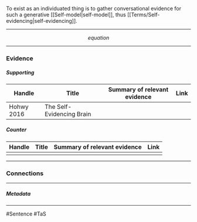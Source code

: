To exist as an individuated thing is to gather conversational evidence for such a generative [[Self-model|self-model]], thus [[Terms/Self-evidencing|self-evidencing]].
***
$$ equation $$
***
### Evidence
##### Supporting

| Handle     | Title                     | Summary of relevant evidence | Link                                                       |
| ---------- | ------------------------- | ---------------------------- | ---------------------------------------------------------- |
| Hohwy 2016 | The Self-Evidencing Brain |                              | [](https://onlinelibrary.wiley.com/doi/10.1111/nous.12062) |
##### Counter
| Handle | Title | Summary of relevant evidence | Link |
| ------ | ----- | ---------------------------- | ---- |
|        |       |                              |      |

***
### Connections

***
##### Metadata
***
#Sentence
#TaS